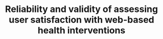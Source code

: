 --- 
abstract: '' 
authors: 
 - L Boß
 -  D Lehr
 -  D Reis
 -  C Vis
 -  H Riper
 -  M Berking
 -  admin
doi: '10.2196/jmir.5952' 
featured: false 
publication: '*Journal of medical Internet research*, 65' 
publication_short: '' 
publishDate: '2016-01-01' 
title: 'Reliability and validity of assessing user satisfaction with web-based health interventions' 
url_code: '' 
url_dataset: '' 
url_pdf: '' 
url_poster: '' 
url_project: '' 
url_slides: '' 
url_source: '' 
url_video: '' 
---
